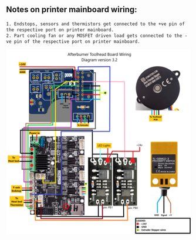 ## Notes on printer mainboard wiring:
```
1. Endstops, sensors and thermistors get connected to the +ve pin of the respective port on printer mainboard.
2. Part cooling fan or any MOSFET driven load gets connected to the -ve pin of the respective port on printer mainboard.
```
![alt text](https://github.com/Kruze17/HN_Switchwire/blob/main/ToolheadPCB_crealityv4.2.2%20wiring%20diagram/ToolheadPCB_rev3.2_crealityv4.2.2_HN_Switchwire.png)
